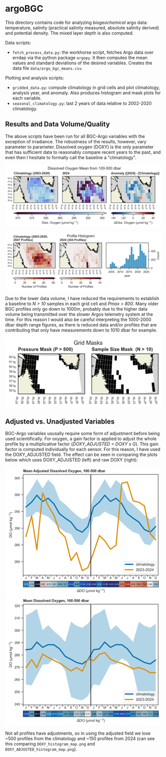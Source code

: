 # argoBGC

This directory contains code for analyzing _biogeochemical_ argo data: temperature, salinity (practical salinity measured, absolute salinity derived) and potential density. The mixed layer depth is also computed. 

Data scripts:

- `fetch_process_data.py`: the workhorse script, fetches Argo data over errdap via the python package `argopy`. It then computes the mean values and standard deviations of the desired variables. Creates the data file `data/argo_bgc_means.csv`.

Plotting and analysis scripts:

- `gridded_data.py`: compute climatology in grid cells and plot climatology, analysis year, and anomaly. Also produces histogram and mask plots for each variable.
- `seasonal_climatology.py`: last 2 years of data relative to 2002-2020 climatology.

## Results and Data Volume/Quality

The above scripts have been run for all BGC-Argo variables with the exception of irradiance. The robustness of the results, however, vary parameter to parameter. Dissolved oxygen (DOXY) is the only parameter that has sufficient data to reasonably compare recent years to the past, and even then I hesitate to formally call the baseline a "climatology". 

![DOXY grid figure](figures/2024/grid/DOXY_ADJUSTED_100-500dbar_map.png)

![DOXY histogram figure](figures/2024/grid/DOXY_ADJUSTED_histogram_map.png)

Due to the lower data volume, I have reduced the requirements to establish a baseline to _N > 10_ samples in each grid cell and _Pmax > 800_. Many older BGC profiles only go down to 1000m, probably due to the higher data volume being transmitted over the slower Argos telemetry system at the time. For this reason I would also be careful interpreting the 1000-2000 dbar depth range figures, as there is reduced data and/or profiles that are contributing that only have measurements down to 1010 dbar for example.

![DOXY mask figure](figures/2024/grid/DOXY_ADJUSTED_masks_map.png)

## Adjusted vs. Unadjusted Variables

BGC-Argo variables ususally require some form of adjustment before being used scientifically. For oxygen, a gain factor is applied to adjust the whole profile by a multiplicative factor (*DOXY_ADJUSTED = DOXY x G*). This gain factor is computed individually for each sensor. For this reason, I have used the DOXY_ADJUSTED field. The effect can be seen in comparing the plots below which uses DOXY_ADJUSTED (left) and raw DOXY (right):

<p align="middle">
    <img src="figures/2024/timeseries/DOXY_ADJUSTED_100-500dbar_2year_seasonal_cycle.png" alt="adjusted DOXY seasonal figure" width="500"/>
    <img src="figures/2024/timeseries/DOXY_100-500dbar_2year_seasonal_cycle.png" alt="raw DOXY seasonal figure" width="500"/>
</p>

Not all profiles have adjustments, so in using the adjusted field we lose ~500 profiles from the climatology and ~150 profiles from 2024 (can see this comparing `DOXY_histogram_map.png` and `DOXY_ADJUSTED_histogram_map.png`).